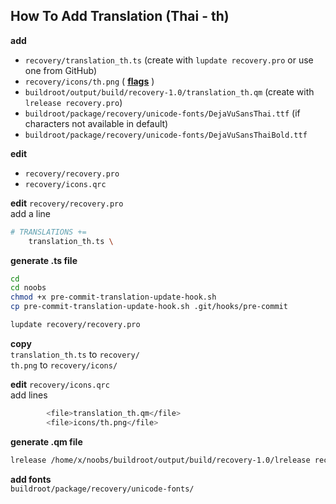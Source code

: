 How To Add Translation (Thai - th)
---

**add**  
- `recovery/translation_th.ts` (create with `lupdate recovery.pro` or use one from GitHub)
- `recovery/icons/th.png` ( [**flags**](http://www.famfamfam.com/lab/icons/flags/famfamfam_flag_icons.zip) )
- `buildroot/output/build/recovery-1.0/translation_th.qm` (create with `lrelease recovery.pro`)
- `buildroot/package/recovery/unicode-fonts/DejaVuSansThai.ttf` (if characters not available in default)
- `buildroot/package/recovery/unicode-fonts/DejaVuSansThaiBold.ttf`

**edit**
- `recovery/recovery.pro`
- `recovery/icons.qrc`


**edit** `recovery/recovery.pro`  
add a line
```sh
# TRANSLATIONS += 
    translation_th.ts \
```

**generate .ts file**  
```sh
cd
cd noobs
chmod +x pre-commit-translation-update-hook.sh
cp pre-commit-translation-update-hook.sh .git/hooks/pre-commit

lupdate recovery/recovery.pro
```

**copy**  
`translation_th.ts` to `recovery/`  
`th.png` to `recovery/icons/`   

**edit** `recovery/icons.qrc`  
add lines
```sh
        <file>translation_th.qm</file>
        <file>icons/th.png</file>
```

**generate .qm file**  
```sh
lrelease /home/x/noobs/buildroot/output/build/recovery-1.0/lrelease recovery.pro
```

**add fonts**  
`buildroot/package/recovery/unicode-fonts/`  
